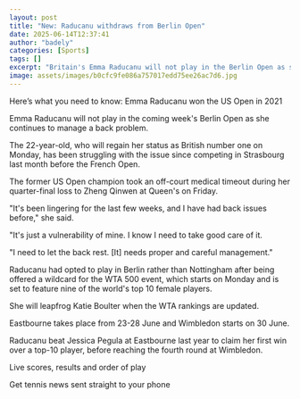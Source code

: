 ```yaml
---
layout: post
title: "New: Raducanu withdraws from Berlin Open"
date: 2025-06-14T12:37:41
author: "badely"
categories: [Sports]
tags: []
excerpt: "Britain's Emma Raducanu will not play in the Berlin Open as she continues to manage a back problem."
image: assets/images/b0cfc9fe086a757017edd75ee26ac7d6.jpg
---
```


Here’s what you need to know: Emma Raducanu won the US Open in 2021

Emma Raducanu will not play in the coming week's Berlin Open as she continues to manage a back problem.

The 22-year-old, who will regain her status as British number one on Monday, has been struggling with the issue since competing in Strasbourg last month before the French Open.

The former US Open champion took an off-court medical timeout during her quarter-final loss to Zheng Qinwen at Queen's on Friday.

"It's been lingering for the last few weeks, and I have had back issues before," she said.

"It's just a vulnerability of mine. I know I need to take good care of it.

"I need to let the back rest. [It] needs proper and careful management."

Raducanu had opted to play in Berlin rather than Nottingham after being offered a wildcard for the WTA 500 event, which starts on Monday and is set to feature nine of the world's top 10 female players.

She will leapfrog Katie Boulter when the WTA rankings are updated.

Eastbourne takes place from 23-28 June and Wimbledon starts on 30 June.

Raducanu beat Jessica Pegula at Eastbourne last year to claim her first win over a top-10 player, before reaching the fourth round at Wimbledon.

Live scores, results and order of play

Get tennis news sent straight to your phone

